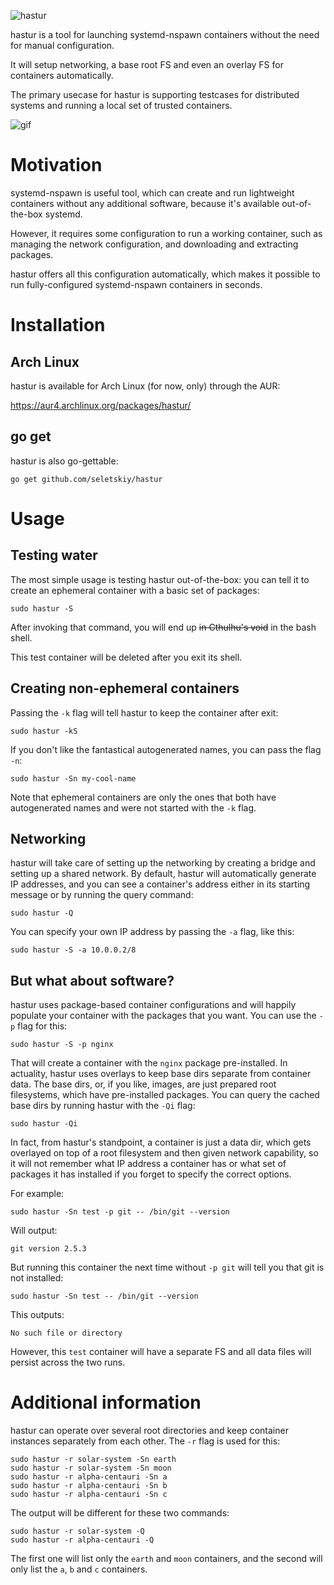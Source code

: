 ![hastur](https://cloud.githubusercontent.com/assets/674812/10144792/fadcbd28-660e-11e5-8569-894e874cff14.png)

hastur is a tool for launching systemd-nspawn containers without the need for
manual configuration.

It will setup networking, a base root FS and even an overlay FS for containers
automatically.

The primary usecase for hastur is supporting testcases for distributed systems
and running a local set of trusted containers.

![gif](https://cloud.githubusercontent.com/assets/674812/10140037/37f12ea2-65f5-11e5-90c7-eb18e6a9b37b.gif)

# Motivation

systemd-nspawn is useful tool, which can create and run lightweight containers
without any additional software, because it's available out-of-the-box systemd.

However, it requires some configuration to run a working container, such as
managing the network configuration, and downloading and extracting packages.

hastur offers all this configuration automatically, which makes it possible to
run fully-configured systemd-nspawn containers in seconds.

# Installation

## Arch Linux

hastur is available for Arch Linux (for now, only) through the AUR:

https://aur4.archlinux.org/packages/hastur/

## go get

hastur is also go-gettable:

```
go get github.com/seletskiy/hastur
```

# Usage

## Testing water

The most simple usage is testing hastur out-of-the-box: you can tell it to
create an ephemeral container with a basic set of packages:

```
sudo hastur -S
```

After invoking that command, you will end up ~~in Cthulhu's void~~ in the bash
shell.

This test container will be deleted after you exit its shell.

## Creating non-ephemeral containers

Passing the `-k` flag will tell hastur to keep the container after exit:

```
sudo hastur -kS
```

If you don't like the fantastical autogenerated names, you can pass the flag
`-n`:

```
sudo hastur -Sn my-cool-name
```

Note that ephemeral containers are only the ones that both have autogenerated
names and were not started with the `-k` flag.

## Networking

hastur will take care of setting up the networking by creating a bridge and
setting up a shared network. By default, hastur will automatically generate IP
addresses, and you can see a container's address either in its starting message
or by running the query command:

```
sudo hastur -Q
```

You can specify your own IP address by passing the `-a` flag, like this:

```
sudo hastur -S -a 10.0.0.2/8
```

## But what about software?

hastur uses package-based container configurations and will happily populate
your container with the packages that you want. You can use the `-p` flag for
this:

```
sudo hastur -S -p nginx
```

That will create a container with the `nginx` package pre-installed. In
actuality, hastur uses overlays to keep base dirs separate from container data.
The base dirs, or, if you like, images, are just prepared root filesystems,
which have pre-installed packages. You can query the cached base dirs by
running hastur with the `-Qi` flag:

```
sudo hastur -Qi
```

In fact, from hastur's standpoint, a container is just a data dir, which gets
overlayed on top of a root filesystem and then given network capability, so
it will not remember what IP address a container has or what set of packages it
has installed if you forget to specify the correct options.

For example:

```
sudo hastur -Sn test -p git -- /bin/git --version
```

Will output:

```
git version 2.5.3
```

But running this container the next time without `-p git` will tell you that
git is not installed:

```
sudo hastur -Sn test -- /bin/git --version
```

This outputs:

```
No such file or directory
```

However, this `test` container will have a separate FS and all data files will
persist across the two runs.

# Additional information

hastur can operate over several root directories and keep container instances
separately from each other. The `-r` flag is used for this:

```
sudo hastur -r solar-system -Sn earth
sudo hastur -r solar-system -Sn moon
sudo hastur -r alpha-centauri -Sn a
sudo hastur -r alpha-centauri -Sn b
sudo hastur -r alpha-centauri -Sn c
```

The output will be different for these two commands:

```
sudo hastur -r solar-system -Q
sudo hastur -r alpha-centauri -Q
```

The first one will list only the `earth` and `moon` containers, and the second
will only list the `a`, `b` and `c` containers.

